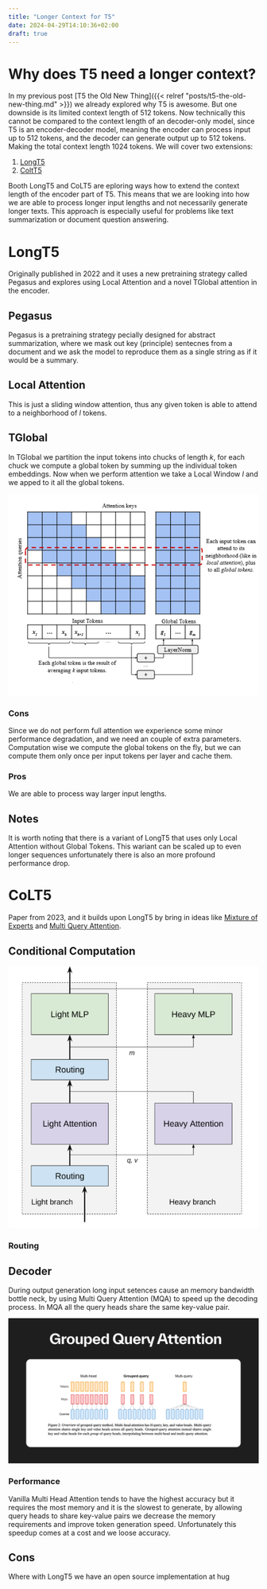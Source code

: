```yaml
---
title: "Longer Context for T5"
date: 2024-04-29T14:10:36+02:00
draft: true
---
```


# Why does T5 need a longer context?

In my previous post
[T5 the Old New Thing]({{< relref "posts/t5-the-old-new-thing.md" >}})
we already explored why T5 is awesome. But one downside is its limited context length of 512 tokens. Now technically this cannot be compared to the context length of an decoder-only model, since T5 is an encoder-decoder model, meaning the encoder can process input up to 512 tokens, and the decoder can generate output up to 512 tokens. Making the total context length 1024 tokens.  We will cover two extensions:
1. [LongT5](https://arxiv.org/abs/2112.07916)
2. [ColtT5](https://arxiv.org/abs/2303.09752)

Booth LongT5 and CoLT5 are eploring ways how to extend the context length of the encoder part of T5. This means that we are looking into how we are able to process longer input lengths and not necessarily generate longer texts. This approach is especially useful for problems like text summarization or document question answering.

# LongT5

Originally published in 2022 and it uses a new pretraining strategy called Pegasus and explores using Local Attention and a novel TGlobal attention in the encoder.

## Pegasus
Pegasus is a pretraining strategy pecially designed for abstract summarization, where we mask out key (principle) sentecnes from a document and we ask the model to reproduce them as a single string as if it would be a summary.

## Local Attention
This is just a sliding window attention, thus any given token is able to attend to a neighborhood of $l$ tokens.

## TGlobal
In TGlobal we partition the input tokens into chucks of length $k$, for each chuck we compute a global token by summing up the individual token embeddings. Now when we perform attention we take a Local Window $l$ and we apped to it all the global tokens.

![TGlobal](/images/t_global_attention.png)

### Cons
Since we do not perform full attention we experience some minor performance degradation, and we need an couple of extra parameters. Computation wise we compute the global tokens on the fly, but we can compute them only once per input tokens per layer and cache them.

### Pros
We are able to process way larger input lengths.

## Notes
It is worth noting that there is a variant of LongT5 that uses only Local Attention without Global Tokens. This wariant can be scaled up to even longer sequences unfortunately there is also an more profound performance drop.

# CoLT5
Paper from 2023, and it builds upon LongT5 by bring in ideas like [Mixture of Experts](https://arxiv.org/abs/2101.03961) and [Multi Query Attention](https://arxiv.org/abs/1911.02150).

## Conditional Computation

![ColT5 Attention](/images/colt5_transformer_layer.png)

### Routing

## Decoder
During output generation long input setences cause an memory bandwidth bottle neck, by using Multi Query Attention (MQA) to speed up the decoding process. In MQA all the query heads share the same key-value pair.

![Grouped Attention Variants](/images/klu-gqa-grouped-query-attention.webp)

### Performance
Vanilla Multi Head Attention tends to have the highest accuracy but it requires the most memory and it is the slowest to generate, by allowing query heads to share key-value pairs we decrease the memory requirements and improve token generation speed. Unfortunately this speedup comes at a cost and we loose accuracy. 


## Cons
Where with LongT5 we have an open source implementation at hug
